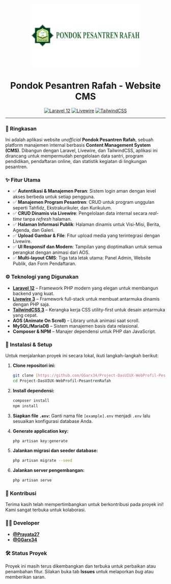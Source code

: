 <p align="center">
  <img src="https://raw.githubusercontent.com/GGarx34/Project-DasUIUX-WebProfil-PesantrenRafah/main/public/assets/logotext.webp" alt="Logo Pesantren Rafah" width="350" style="border-radius: 8px;">
</p>

<h1 align="center">
  Pondok Pesantren Rafah - Website CMS
</h1>

<p align="center">
  <a href="#"><img src="https://img.shields.io/badge/Laravel-12-FF2D20?style=for-the-badge&logo=laravel" alt="Laravel 12"></a>
  <a href="#"><img src="https://img.shields.io/badge/Livewire-v3-4d52c1?style=for-the-badge&logo=livewire" alt="Livewire"></a>
  <a href="#"><img src="https://img.shields.io/badge/TailwindCSS-v3-06B6D4?style=for-the-badge&logo=tailwindcss" alt="TailwindCSS"></a>
</p>

---

### 🧾 Ringkasan

Ini adalah aplikasi website *unofficial* **Pondok Pesantren Rafah**, sebuah platform manajemen internal berbasis **Content Management System (CMS)**. Dibangun dengan Laravel, Livewire, dan TailwindCSS, aplikasi ini dirancang untuk mempermudah pengelolaan data santri, program pendidikan, pendaftaran online, dan statistik kegiatan di lingkungan pesantren.

### ✨ Fitur Utama

-   ✅ **Autentikasi & Manajemen Peran**: Sistem login aman dengan level akses berbeda untuk setiap pengguna.
-   ✅ **Manajemen Program Pesantren**: CRUD untuk program unggulan seperti Tahfidz, Ekstrakurikuler, dan Kurikulum.
-   ✅ **CRUD Dinamis via Livewire**: Pengelolaan data internal secara *real-time* tanpa *refresh* halaman.
-   ✅ **Halaman Informasi Publik**: Halaman dinamis untuk Visi-Misi, Berita, Agenda, dan Galeri.
-   ✅ **Upload Gambar & File**: Fitur upload media yang terintegrasi dengan Livewire.
-   ✅ **UI Responsif dan Modern**: Tampilan yang dioptimalkan untuk semua perangkat dengan animasi dari AOS.
-   ✅ **Multi-layout CMS**: Tiga tata letak utama: Panel Admin, Website Publik, dan Form Pendaftaran.

### ⚙️ Teknologi yang Digunakan

-   [**Laravel 12**](https://laravel.com) – Framework PHP modern yang elegan untuk membangun backend yang kuat.
-   [**Livewire 3**](https://livewire.laravel.com) – Framework full-stack untuk membuat antarmuka dinamis dengan PHP saja.
-   [**TailwindCSS 3**](https://tailwindcss.com) – Kerangka kerja CSS utility-first untuk desain antarmuka yang cepat.
-   **AOS (Animate On Scroll)** – Library untuk animasi saat scroll.
-   **MySQL/MariaDB** – Sistem manajemen basis data relasional.
-   **Composer & NPM** – Manajer dependensi untuk PHP dan JavaScript.

### 🚀 Instalasi & Setup

Untuk menjalankan proyek ini secara lokal, ikuti langkah-langkah berikut:

1.  **Clone repositori ini:**
    ```bash
    git clone [https://github.com/GGarx34/Project-DasUIUX-WebProfil-PesantrenRafah.git](https://github.com/GGarx34/Project-DasUIUX-WebProfil-PesantrenRafah.git)
    cd Project-DasUIUX-WebProfil-PesantrenRafah
    ```

2.  **Install dependensi:**
    ```bash
    composer install
    npm install
    ```

3.  **Siapkan file `.env`:**
    Ganti nama file `[example].env` menjadi `.env` lalu sesuaikan konfigurasi database Anda.

4.  **Generate application key:**
    ```bash
    php artisan key:generate
    ```

5.  **Jalankan migrasi dan seeder database:**
    ```bash
    php artisan migrate --seed
    ```

6.  **Jalankan server pengembangan:**
    ```bash
    php artisan serve
    ```

### 🤝 Kontribusi

Terima kasih telah mempertimbangkan untuk berkontribusi pada proyek ini! Kami sangat terbuka untuk kolaborasi.

### 🧑‍💻 Developer

-   [**@Prayata27**](https://github.com/Prayata27)
-   [**@GGarx34**](https://github.com/GGarx34)

### 🛠️ Status Proyek

Proyek ini masih terus dikembangkan dan terbuka untuk perbaikan atau penambahan fitur. Silakan buka tab **Issues** untuk melaporkan *bug* atau memberikan saran.
